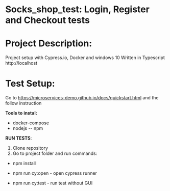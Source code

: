 # Socks_shop_test: Login, Register and Checkout tests


# Project Description:
Project setup with Cypress.io, Docker and windows 10
Written in Typescript
http://localhost

# Test Setup:
Go to  https://microservices-demo.github.io/docs/quickstart.html and the follow instruction

**Tools to instal:**
- docker-compose 
- nodejs
-- npm

**RUN TESTS**:

1. Clone repository
2. Go to project folder and run commands:

  - npm install
  
  - npm run cy:open - open cypress runner
  
  - npm run cy:test - run test without GUI




